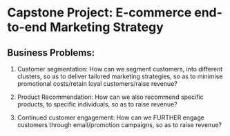 # Capstone Project: E-commerce end-to-end Marketing Strategy

## Business Problems:
1. Customer segmentation: 
How can we segment customers, into different clusters, so as to deliver tailored marketing strategies, so as to minimise promotional costs/retain loyal customers/raise revenue?

  2. Product Recommendation: 
How can we also recommend specific products, to specific individuals, so as to raise revenue?

3. Continued customer engagement: 
How can we FURTHER engage customers through email/promotion campaigns, so as to raise revenue?
